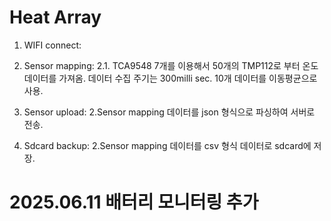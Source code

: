# Heat Array

1. WIFI connect:
2. Sensor mapping: 
2.1. TCA9548 7개를 이용해서 50개의 TMP112로 부터 온도 데이터를 가져옴. 데이터 수집 주기는 300milli sec. 10개 데이터를 이동평균으로 사용.

3. Sensor upload: 2.Sensor mapping 데이터를 json 형식으로 파싱하여 서버로 전송.
4. Sdcard backup: 2.Sensor mapping 데이터를 csv 형식 데이터로 sdcard에 저장.

# 2025.06.11 배터리 모니터링 추가